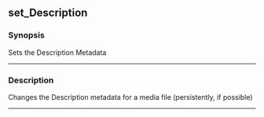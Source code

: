 set_Description
---------------

### Synopsis
Sets the Description Metadata

---

### Description

Changes the Description metadata for a media file (persistently, if possible)

---
